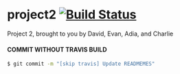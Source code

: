 # project2 [![Build Status](https://travis-ci.com/puentebravo/project2.svg?branch=main)](https://travis-ci.com/puentebravo/project2)
Project 2, brought to you by David, Evan, Adia, and Charlie




#### COMMIT WITHOUT TRAVIS BUILD
```Bash
$ git commit -m "[skip travis] Update READMEMES"
```

